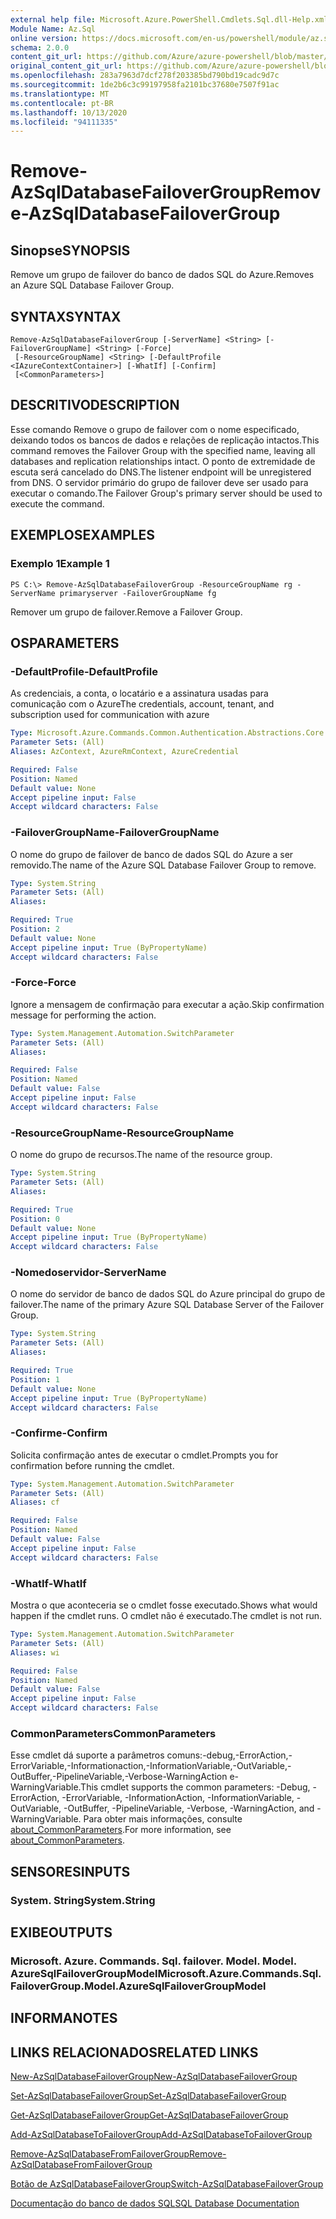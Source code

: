 ```yaml
---
external help file: Microsoft.Azure.PowerShell.Cmdlets.Sql.dll-Help.xml
Module Name: Az.Sql
online version: https://docs.microsoft.com/en-us/powershell/module/az.sql/remove-azsqldatabasefailovergroup
schema: 2.0.0
content_git_url: https://github.com/Azure/azure-powershell/blob/master/src/Sql/Sql/help/Remove-AzSqlDatabaseFailoverGroup.md
original_content_git_url: https://github.com/Azure/azure-powershell/blob/master/src/Sql/Sql/help/Remove-AzSqlDatabaseFailoverGroup.md
ms.openlocfilehash: 283a7963d7dcf278f203385bd790bd19cadc9d7c
ms.sourcegitcommit: 1de2b6c3c99197958fa2101bc37680e7507f91ac
ms.translationtype: MT
ms.contentlocale: pt-BR
ms.lasthandoff: 10/13/2020
ms.locfileid: "94111335"
---
```

# <span data-ttu-id="0a203-101">Remove-AzSqlDatabaseFailoverGroup</span><span class="sxs-lookup"><span data-stu-id="0a203-101">Remove-AzSqlDatabaseFailoverGroup</span></span>

## <span data-ttu-id="0a203-102">Sinopse</span><span class="sxs-lookup"><span data-stu-id="0a203-102">SYNOPSIS</span></span>
<span data-ttu-id="0a203-103">Remove um grupo de failover do banco de dados SQL do Azure.</span><span class="sxs-lookup"><span data-stu-id="0a203-103">Removes an Azure SQL Database Failover Group.</span></span>

## <span data-ttu-id="0a203-104">SYNTAX</span><span class="sxs-lookup"><span data-stu-id="0a203-104">SYNTAX</span></span>

```
Remove-AzSqlDatabaseFailoverGroup [-ServerName] <String> [-FailoverGroupName] <String> [-Force]
 [-ResourceGroupName] <String> [-DefaultProfile <IAzureContextContainer>] [-WhatIf] [-Confirm]
 [<CommonParameters>]
```

## <span data-ttu-id="0a203-105">DESCRITIVO</span><span class="sxs-lookup"><span data-stu-id="0a203-105">DESCRIPTION</span></span>
<span data-ttu-id="0a203-106">Esse comando Remove o grupo de failover com o nome especificado, deixando todos os bancos de dados e relações de replicação intactos.</span><span class="sxs-lookup"><span data-stu-id="0a203-106">This command removes the Failover Group with the specified name, leaving all databases and replication relationships intact.</span></span> <span data-ttu-id="0a203-107">O ponto de extremidade de escuta será cancelado do DNS.</span><span class="sxs-lookup"><span data-stu-id="0a203-107">The listener endpoint will be unregistered from DNS.</span></span>
<span data-ttu-id="0a203-108">O servidor primário do grupo de failover deve ser usado para executar o comando.</span><span class="sxs-lookup"><span data-stu-id="0a203-108">The Failover Group's primary server should be used to execute the command.</span></span>

## <span data-ttu-id="0a203-109">EXEMPLOS</span><span class="sxs-lookup"><span data-stu-id="0a203-109">EXAMPLES</span></span>

### <span data-ttu-id="0a203-110">Exemplo 1</span><span class="sxs-lookup"><span data-stu-id="0a203-110">Example 1</span></span>
```
PS C:\> Remove-AzSqlDatabaseFailoverGroup -ResourceGroupName rg -ServerName primaryserver -FailoverGroupName fg
```

<span data-ttu-id="0a203-111">Remover um grupo de failover.</span><span class="sxs-lookup"><span data-stu-id="0a203-111">Remove a Failover Group.</span></span>

## <span data-ttu-id="0a203-112">OS</span><span class="sxs-lookup"><span data-stu-id="0a203-112">PARAMETERS</span></span>

### <span data-ttu-id="0a203-113">-DefaultProfile</span><span class="sxs-lookup"><span data-stu-id="0a203-113">-DefaultProfile</span></span>
<span data-ttu-id="0a203-114">As credenciais, a conta, o locatário e a assinatura usadas para comunicação com o Azure</span><span class="sxs-lookup"><span data-stu-id="0a203-114">The credentials, account, tenant, and subscription used for communication with azure</span></span>

```yaml
Type: Microsoft.Azure.Commands.Common.Authentication.Abstractions.Core.IAzureContextContainer
Parameter Sets: (All)
Aliases: AzContext, AzureRmContext, AzureCredential

Required: False
Position: Named
Default value: None
Accept pipeline input: False
Accept wildcard characters: False
```

### <span data-ttu-id="0a203-115">-FailoverGroupName</span><span class="sxs-lookup"><span data-stu-id="0a203-115">-FailoverGroupName</span></span>
<span data-ttu-id="0a203-116">O nome do grupo de failover de banco de dados SQL do Azure a ser removido.</span><span class="sxs-lookup"><span data-stu-id="0a203-116">The name of the Azure SQL Database Failover Group to remove.</span></span>

```yaml
Type: System.String
Parameter Sets: (All)
Aliases:

Required: True
Position: 2
Default value: None
Accept pipeline input: True (ByPropertyName)
Accept wildcard characters: False
```

### <span data-ttu-id="0a203-117">-Force</span><span class="sxs-lookup"><span data-stu-id="0a203-117">-Force</span></span>
<span data-ttu-id="0a203-118">Ignore a mensagem de confirmação para executar a ação.</span><span class="sxs-lookup"><span data-stu-id="0a203-118">Skip confirmation message for performing the action.</span></span>

```yaml
Type: System.Management.Automation.SwitchParameter
Parameter Sets: (All)
Aliases:

Required: False
Position: Named
Default value: False
Accept pipeline input: False
Accept wildcard characters: False
```

### <span data-ttu-id="0a203-119">-ResourceGroupName</span><span class="sxs-lookup"><span data-stu-id="0a203-119">-ResourceGroupName</span></span>
<span data-ttu-id="0a203-120">O nome do grupo de recursos.</span><span class="sxs-lookup"><span data-stu-id="0a203-120">The name of the resource group.</span></span>

```yaml
Type: System.String
Parameter Sets: (All)
Aliases:

Required: True
Position: 0
Default value: None
Accept pipeline input: True (ByPropertyName)
Accept wildcard characters: False
```

### <span data-ttu-id="0a203-121">-Nomedoservidor</span><span class="sxs-lookup"><span data-stu-id="0a203-121">-ServerName</span></span>
<span data-ttu-id="0a203-122">O nome do servidor de banco de dados SQL do Azure principal do grupo de failover.</span><span class="sxs-lookup"><span data-stu-id="0a203-122">The name of the primary Azure SQL Database Server of the Failover Group.</span></span>

```yaml
Type: System.String
Parameter Sets: (All)
Aliases:

Required: True
Position: 1
Default value: None
Accept pipeline input: True (ByPropertyName)
Accept wildcard characters: False
```

### <span data-ttu-id="0a203-123">-Confirme</span><span class="sxs-lookup"><span data-stu-id="0a203-123">-Confirm</span></span>
<span data-ttu-id="0a203-124">Solicita confirmação antes de executar o cmdlet.</span><span class="sxs-lookup"><span data-stu-id="0a203-124">Prompts you for confirmation before running the cmdlet.</span></span>

```yaml
Type: System.Management.Automation.SwitchParameter
Parameter Sets: (All)
Aliases: cf

Required: False
Position: Named
Default value: False
Accept pipeline input: False
Accept wildcard characters: False
```

### <span data-ttu-id="0a203-125">-WhatIf</span><span class="sxs-lookup"><span data-stu-id="0a203-125">-WhatIf</span></span>
<span data-ttu-id="0a203-126">Mostra o que aconteceria se o cmdlet fosse executado.</span><span class="sxs-lookup"><span data-stu-id="0a203-126">Shows what would happen if the cmdlet runs.</span></span>
<span data-ttu-id="0a203-127">O cmdlet não é executado.</span><span class="sxs-lookup"><span data-stu-id="0a203-127">The cmdlet is not run.</span></span>

```yaml
Type: System.Management.Automation.SwitchParameter
Parameter Sets: (All)
Aliases: wi

Required: False
Position: Named
Default value: False
Accept pipeline input: False
Accept wildcard characters: False
```

### <span data-ttu-id="0a203-128">CommonParameters</span><span class="sxs-lookup"><span data-stu-id="0a203-128">CommonParameters</span></span>
<span data-ttu-id="0a203-129">Esse cmdlet dá suporte a parâmetros comuns:-debug,-ErrorAction,-ErrorVariable,-Informationaction,-InformationVariable,-OutVariable,-OutBuffer,-PipelineVariable,-Verbose-WarningAction e-WarningVariable.</span><span class="sxs-lookup"><span data-stu-id="0a203-129">This cmdlet supports the common parameters: -Debug, -ErrorAction, -ErrorVariable, -InformationAction, -InformationVariable, -OutVariable, -OutBuffer, -PipelineVariable, -Verbose, -WarningAction, and -WarningVariable.</span></span> <span data-ttu-id="0a203-130">Para obter mais informações, consulte [about_CommonParameters](http://go.microsoft.com/fwlink/?LinkID=113216).</span><span class="sxs-lookup"><span data-stu-id="0a203-130">For more information, see [about_CommonParameters](http://go.microsoft.com/fwlink/?LinkID=113216).</span></span>

## <span data-ttu-id="0a203-131">SENSORES</span><span class="sxs-lookup"><span data-stu-id="0a203-131">INPUTS</span></span>

### <span data-ttu-id="0a203-132">System. String</span><span class="sxs-lookup"><span data-stu-id="0a203-132">System.String</span></span>

## <span data-ttu-id="0a203-133">EXIBE</span><span class="sxs-lookup"><span data-stu-id="0a203-133">OUTPUTS</span></span>

### <span data-ttu-id="0a203-134">Microsoft. Azure. Commands. Sql. failover. Model. Model. AzureSqlFailoverGroupModel</span><span class="sxs-lookup"><span data-stu-id="0a203-134">Microsoft.Azure.Commands.Sql.FailoverGroup.Model.AzureSqlFailoverGroupModel</span></span>

## <span data-ttu-id="0a203-135">INFORMA</span><span class="sxs-lookup"><span data-stu-id="0a203-135">NOTES</span></span>

## <span data-ttu-id="0a203-136">LINKS RELACIONADOS</span><span class="sxs-lookup"><span data-stu-id="0a203-136">RELATED LINKS</span></span>

[<span data-ttu-id="0a203-137">New-AzSqlDatabaseFailoverGroup</span><span class="sxs-lookup"><span data-stu-id="0a203-137">New-AzSqlDatabaseFailoverGroup</span></span>](./New-AzSqlDatabaseFailoverGroup.md)

[<span data-ttu-id="0a203-138">Set-AzSqlDatabaseFailoverGroup</span><span class="sxs-lookup"><span data-stu-id="0a203-138">Set-AzSqlDatabaseFailoverGroup</span></span>](./Set-AzSqlDatabaseFailoverGroup.md)

[<span data-ttu-id="0a203-139">Get-AzSqlDatabaseFailoverGroup</span><span class="sxs-lookup"><span data-stu-id="0a203-139">Get-AzSqlDatabaseFailoverGroup</span></span>](./Get-AzSqlDatabaseFailoverGroup.md)

[<span data-ttu-id="0a203-140">Add-AzSqlDatabaseToFailoverGroup</span><span class="sxs-lookup"><span data-stu-id="0a203-140">Add-AzSqlDatabaseToFailoverGroup</span></span>](./Add-AzSqlDatabaseToFailoverGroup.md)

[<span data-ttu-id="0a203-141">Remove-AzSqlDatabaseFromFailoverGroup</span><span class="sxs-lookup"><span data-stu-id="0a203-141">Remove-AzSqlDatabaseFromFailoverGroup</span></span>](./Remove-AzSqlDatabaseFromFailoverGroup.md)

[<span data-ttu-id="0a203-142">Botão de AzSqlDatabaseFailoverGroup</span><span class="sxs-lookup"><span data-stu-id="0a203-142">Switch-AzSqlDatabaseFailoverGroup</span></span>](./Switch-AzSqlDatabaseFailoverGroup.md)

[<span data-ttu-id="0a203-143">Documentação do banco de dados SQL</span><span class="sxs-lookup"><span data-stu-id="0a203-143">SQL Database Documentation</span></span>](https://docs.microsoft.com/azure/sql-database/)
